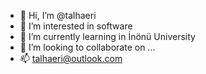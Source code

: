 - 👋 Hi, I’m @talhaeri
- 👀 I’m interested in software
- 🌱 I’m currently learning in İnönü University
- 💞️ I’m looking to collaborate on ...
- 📫 talhaeri@outlook.com

<!---
talhaeri/talhaeri is a ✨ special ✨ repository because its `README.md` (this file) appears on your GitHub profile.
You can click the Preview link to take a look at your changes.
--->
